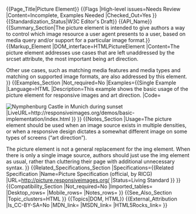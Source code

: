 {{Page_Title|Picture Element}}
{{Flags
|High-level issues=Needs Review
|Content=Incomplete, Examples Needed
|Checked_Out=Yes
}}
{{Standardization_Status|W3C Editor's Draft}}
{{API_Name}}
{{Summary_Section|The picture element is intended to give authors a way to control which image resource a user agent presents to a user, based on media query and/or support for a particular image format.}}
{{Markup_Element
|DOM_interface=HTMLPictureElement
|Content=The picture element addresses use cases that are left unaddressed by the srcset attribute, the most important being art direction. 

Other use cases, such as matching media features and media types and matching on supported image formats, are also addressed by this element.
}}
{{Examples_Section
|Not_required=No
|Examples={{Single Example
|Language=HTML
|Description=This example shows the basic usage of the picture element for responsive images and art direction.
|Code=<picture>
  <source media="(min-width: 480px)" src="test_landscape_1@2x.jpg">
  <source media="(min-width: 640px)" src="test_landscape_1@4x.jpg">
  <!-- fallback img if picture is not supported -->
  <img src="test_landscape_1@2x.jpg" alt="Nymphenburg Castle in Munich during sunset">
</picture>
|LiveURL=http://responsiveimages.org/demos/basic-implementation/index.html
}}
}}
{{Notes_Section
|Usage=The picture element should be used when an image source exists in multiple densities, or when a responsive design dictates a somewhat different image on some types of screens (“art direction”).

The picture element is not a general replacement for the img element. When there is only a single image source, authors should just use the img element as usual, rather than cluttering their page with additional unnecessary syntax.
}}
{{Related_Specifications_Section
|Specifications={{Related Specification
|Name=Picture Specification (official, by RICG)
|URL=http://picture.responsiveimages.org/
|Status=Living Standard
}}
}}
{{Compatibility_Section
|Not_required=No
|Imported_tables=
|Desktop_rows=
|Mobile_rows=
|Notes_rows=
}}
{{See_Also_Section
|Topic_clusters=HTML
}}
{{Topics|DOM, HTML}}
{{External_Attribution
|Is_CC-BY-SA=No
|MDN_link=
|MSDN_link=
|HTML5Rocks_link=
}}